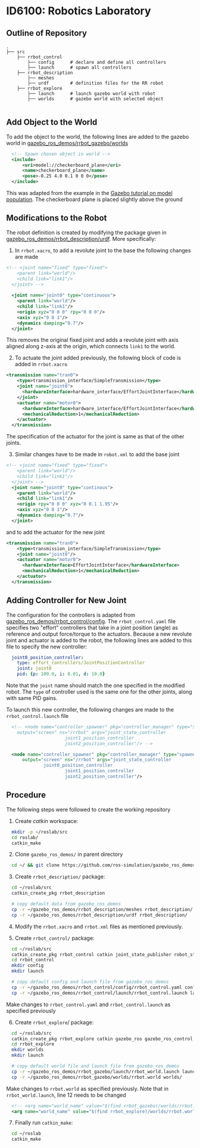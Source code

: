 # ID6100: Robotics Laboratory

## Outline of Repository

```
.
├── src
    ├── rrbot_control
        ├── config      # declare and define all controllers
        ├── launch      # spawn all controllers
    ├── rrbot_description
        ├── meshes      
        ├── urdf        # definition files for the RR robot
    ├── rrbot_explore
        ├── launch      # launch gazebo world with robot
        ├── worlds      # gazebo world with selected object
        
```

## Add Object to the World
To add the object to the world, the following lines are added to the gazebo world in [gazebo_ros_demos/rrbot_gazebo/worlds](https://github.com/ros-simulation/gazebo_ros_demos/tree/kinetic-devel/rrbot_gazebo/worlds)
```xml
  <!-- Spawn chosen object in world -->
  <include>
      <uri>model://checkerboard_plane</uri>
      <name>checkerboard_plane</name>
      <pose>-0.25 4.0 0.1 0 0 0</pose>
  </include>
```
This was adapted from the example in the [Gazebo tutorial on model population](http://gazebosim.org/tutorials?tut=model_population&cat=build_world). The checkerboard plane is placed slightly above the ground

## Modifications to the Robot
The robot definition is created by modifying the package given in [gazebo_ros_demos/rrbot_description/urdf](https://github.com/ros-simulation/gazebo_ros_demos/tree/kinetic-devel/rrbot_description/urdf). More specifically:
1. In `rrbot.xacro`, to add a revolute joint to the base the following changes are made
```xml
<!-- <joint name="fixed" type="fixed">
    <parent link="world"/>
    <child link="link1"/>
  </joint> -->
  
  <joint name="joint0" type="continuous">
    <parent link="world"/>
    <child link="link1"/>
    <origin xyz="0 0 0" rpy="0 0 0"/>
    <axis xyz="0 0 1"/>
    <dynamics damping="0.7"/>
  </joint>
``` 
This removes the original fixed joint and adds a revolute joint with axis aligned along z-axis at the origin, which connects `link1` to the world.

2. To actuate the joint added previously, the following block of code is added in `rrbot.xacro`
```xml
<transmission name="tran0">
    <type>transmission_interface/SimpleTransmission</type>
    <joint name="joint0">
      <hardwareInterface>hardware_interface/EffortJointInterface</hardwareInterface>
    </joint>
    <actuator name="motor0">
      <hardwareInterface>hardware_interface/EffortJointInterface</hardwareInterface>
      <mechanicalReduction>1</mechanicalReduction>
    </actuator>
  </transmission>
```
The specification of the actuator for the joint is same as that of the other joints.

3. Similar changes have to be made in `robot.xml` to add the base joint
```xml
<!-- <joint name="fixed" type="fixed">
    <parent link="world"/>
    <child link="link1"/>
  </joint> -->
  <joint name="joint0" type="continous">
    <parent link="world"/>
    <child link="link1"/>
    <origin rpy="0 0 0" xyz="0 0.1 1.95"/>
    <axis xyz="0 0 1"/>
    <dynamics damping="0.7"/>
  </joint>
```

and to add the actuator for the new joint
```xml
<transmission name="tran0">
    <type>transmission_interface/SimpleTransmission</type>
    <joint name="joint0"/>
    <actuator name="motor0">
      <hardwareInterface>EffortJointInterface</hardwareInterface>
      <mechanicalReduction>1</mechanicalReduction>
    </actuator>
  </transmission>
```
## Adding Controller for New Joint
The configuration for the controllers is adapted from [gazebo_ros_demos/rrbot_control/config](https://github.com/ros-simulation/gazebo_ros_demos/tree/kinetic-devel/rrbot_control/config). The `rrbot_control.yaml` file specifies two "effort" controllers that take in a joint position (angle) as reference and output force/torque to the actuators. Because a new revolute joint and actuator is added to the robot, the following lines are added to this file to specify the new controller: 
```yaml
  joint0_position_controller:
    type: effort_controllers/JointPositionController
    joint: joint0
    pid: {p: 100.0, i: 0.01, d: 10.0}
```
Note that the `joint` name should match the one specified in the modified robot. The `type` of controller used is the same one for the other joints, along with same PID gains.

To launch this new controller, the following changes are made to the `rrbot_control.launch` file
```xml
  <!-- <node name="controller_spawner" pkg="controller_manager" type="spawner" respawn="false"
	output="screen" ns="/rrbot" args="joint_state_controller
					  joint1_position_controller
					  joint2_position_controller"/> -->

  <node name="controller_spawner" pkg="controller_manager" type="spawner" respawn="false"
	  output="screen" ns="/rrbot" args="joint_state_controller
              joint0_position_controller
		  			  joint1_position_controller
			  		  joint2_position_controller"/>
```

## Procedure
The following steps were followed to create the working repository
1. Create *catkin* workspace:
```bash
  mkdir -p ~/roslab/src
  cd roslab/
  catkin_make
```

2. Clone `gazebo_ros_demos/` in parent directory
```bash
  cd ~/ && git clone https://github.com/ros-simulation/gazebo_ros_demos.git
```

3. Create `rrbot_description/` package:
```bash
  cd ~/roslab/src
  catkin_create_pkg rrbot_description 

  # copy default data from gazebo_ros_demos
  cp -r ~/gazebo_ros_demos/rrbot_description/meshes rrbot_description/
  cp -r ~/gazebo_ros_demos/rrbot_description/urdf rrbot_description/
```

4. Modify the `rrbot.xacro` and `rrbot.xml` files as mentioned previously.

5. Create `rrbot_control/` package:
```bash
  cd ~/roslab/src
  catkin_create_pkg rrbot_control catkin joint_state_publisher robot_state_publisher effort_controllers
  cd rrbot_control
  mkdir config
  mkdir launch

  # copy default config and launch file from gazebo_ros_demos
  cp -r ~/gazebo_ros_demos/rrbot_control/config/rrbot_control.yaml config/
  cp -r ~/gazebo_ros_demos/rrbot_control/launch/rrbot_control.launch launch/
```
Make changes to `rrbot_control.yaml` and `rrbot_control.launch` as specified previously

6. Create `rrbot_explore`/ package:
```bash
  cd ~/roslab/src
  catkin_create_pkg rrbot_explore catkin gazebo_ros gazebo_ros_control rrbot_control rrbot_description xacro
  cd rrbot_explore
  mkdir worlds
  mkdir launch

  # copy default world file and launch file from gazebo_ros_demos
  cp -r ~/gazebo_ros_demos/rrbot_gazebo/launch/rrbot_world.launch launch/
  cp -r ~/gazebo_ros_demos/rrbot_gazebo/worlds/rrbot.world worlds/
```
Make changes to `rrbot.world` as specified previously. Note that in `rrbot_world.launch`, line 12 needs to be changed
```xml
  <!-- <arg name="world_name" value="$(find rrbot_gazebo)/worlds/rrbot.world"/>  -->
  <arg name="world_name" value="$(find rrbot_explore)/worlds/rrbot.world"/>
```

7. Finally run `catkin_make`:
```bash
  cd ~/roslab
  catkin_make
```